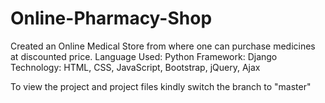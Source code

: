 # Online-Pharmacy-Shop
Created an Online Medical Store from where one can purchase medicines at discounted price. Language Used: Python Framework: Django Technology: HTML, CSS, JavaScript, Bootstrap, jQuery, Ajax


To view the project and project files kindly switch the branch to "master"
